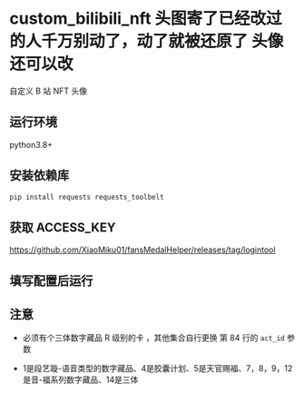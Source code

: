 # custom_bilibili_nft 头图寄了已经改过的人千万别动了，动了就被还原了 头像还可以改

自定义 B 站 NFT 头像

## 运行环境

python3.8+

## 安装依赖库

```bash
pip install requests requests_toolbelt
```

## 获取 ACCESS_KEY

https://github.com/XiaoMiku01/fansMedalHelper/releases/tag/logintool

## 填写配置后运行

## 注意

-   必须有个三体数字藏品 R 级别的卡 ，其他集合自行更换 第 84 行的 `act_id` 参数

-   1是段艺璇-语音类型的数字藏品、4是胶囊计划、5是天官赐福、7，8，9，12是音-福系列数字藏品、14是三体
